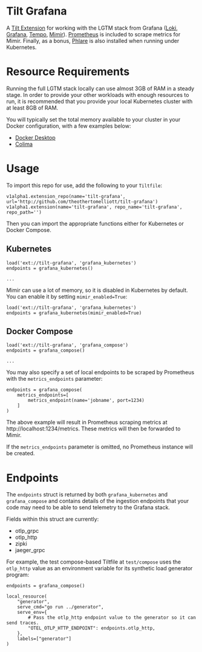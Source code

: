# Tilt Grafana

A [Tilt Extension](https://docs.tilt.dev/extensions.html) for working with the LGTM stack from Grafana ([Loki](https://grafana.com/oss/loki/), [Grafana](https://grafana.com/oss/grafana/), [Tempo](https://grafana.com/oss/tempo/), [Mimir](https://grafana.com/oss/mimir/)). [Prometheus](https://prometheus.io/) is included to scrape metrics for Mimir. Finally, as a bonus, [Phlare](https://grafana.com/docs/phlare/latest/) is also installed when running under Kubernetes.

# Resource Requirements

Running the full LGTM stack locally can use almost 3GB of RAM in a steady stage. In order to provide your other workloads with enough resources to run, it is recommended that you provide your local Kubernetes cluster with at least 8GB of RAM.

You will typically set the total memory available to your cluster in your Docker configuration, with a few
examples below:

* [Docker Desktop](https://docs.docker.com/desktop/settings/mac/#resources)
* [Colima](https://github.com/abiosoft/colima#customization-examples)

# Usage

To import this repo for use, add the following to your `Tiltfile`:

```
v1alpha1.extension_repo(name='tilt-grafana', url='http://github.com/theothertomelliott/tilt-grafana')
v1alpha1.extension(name='tilt-grafana', repo_name='tilt-grafana', repo_path='')
```

Then you can import the appropriate functions either for Kubernetes or Docker Compose.

## Kubernetes

```
load('ext://tilt-grafana', 'grafana_kubernetes')
endpoints = grafana_kubernetes()

...
```

Mimir can use a lot of memory, so it is disabled in Kubernetes by default. You can enable it by setting
`mimir_enabled=True`:

```
load('ext://tilt-grafana', 'grafana_kubernetes')
endpoints = grafana_kubernetes(mimir_enabled=True)
```

## Docker Compose

```
load('ext://tilt-grafana', 'grafana_compose')
endpoints = grafana_compose()

...
```

You may also specify a set of local endpoints to be scraped by Prometheus with the `metrics_endpoints` parameter:

```
endpoints = grafana_compose(
    metrics_endpoints=[
        metrics_endpoint(name='jobname', port=1234)
    ]
)
```

The above example will result in Prometheus scraping metrics at http://localhost:1234/metrics. These
metrics will then be forwarded to Mimir.

If the `metrics_endpoints` parameter is omitted, no Prometheus instance will be created.

# Endpoints

The `endpoints` struct is returned by both `grafana_kubernetes` and `grafana_compose` and contains details
of the ingestion endpoints that your code may need to be able to send telemetry to the Grafana stack.

Fields within this struct are currently:

* otlp_grpc
* otlp_http
* zipki
* jaeger_grpc

For example, the test compose-based Tiltfile at `test/compose` uses the `otlp_http` value as an environment
variable for its synthetic load generator program:

```
endpoints = grafana_compose()

local_resource(
    "generator",
    serve_cmd="go run ../generator",
    serve_env={
        # Pass the otlp_http endpoint value to the generator so it can send traces.
        "OTEL_OTLP_HTTP_ENDPOINT": endpoints.otlp_http,
    },
    labels=["generator"]
)
```